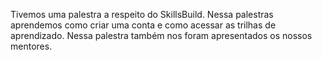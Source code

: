 Tivemos uma palestra a respeito do SkillsBuild. Nessa palestras aprendemos como criar uma conta e como acessar as trilhas de aprendizado. 
Nessa palestra também nos foram apresentados os nossos mentores.
